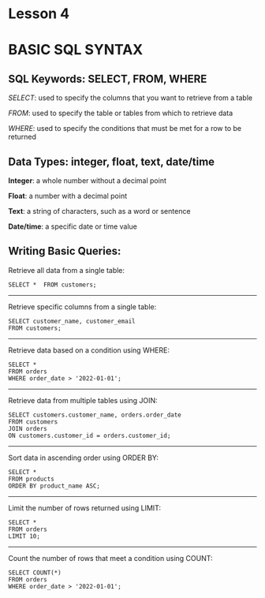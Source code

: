 # Lesson 4 
# BASIC SQL SYNTAX

## SQL Keywords: SELECT, FROM, WHERE

*SELECT*: used to specify the columns that you want to retrieve from a table

*FROM*: used to specify the table or tables from which to retrieve data

*WHERE*: used to specify the conditions that must be met for a row to be returned

## Data Types: integer, float, text, date/time

**Integer**: a whole number without a decimal point

**Float**: a number with a decimal point

**Text**: a string of characters, such as a word or sentence

**Date/time**: a specific date or time value

## Writing Basic Queries:

Retrieve all data from a single table:

`SELECT * 
FROM customers;`

---

Retrieve specific columns from a single table:

`SELECT customer_name, customer_email`<br>
`FROM customers;`

---

Retrieve data based on a condition using WHERE:

`SELECT * `<br>
`FROM orders`<br>
`WHERE order_date > '2022-01-01';`

---

Retrieve data from multiple tables using JOIN:

`SELECT customers.customer_name, orders.order_date`<br> 
`FROM customers`<br> 
`JOIN orders`<br> 
`ON customers.customer_id = orders.customer_id;`

---

Sort data in ascending order using ORDER BY:

`SELECT *`<br>
`FROM products`<br>
`ORDER BY product_name ASC;`

---

Limit the number of rows returned using LIMIT:

`SELECT *`<br> 
`FROM orders`<br> 
`LIMIT 10;`

---

Count the number of rows that meet a condition using COUNT:

`SELECT COUNT(*)`<br>
`FROM orders`<br>
`WHERE order_date > '2022-01-01';`




